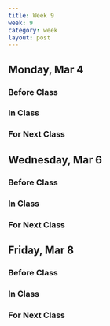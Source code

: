 ```yaml
---
title: Week 9 
week: 9
category: week
layout: post
---
```


## Monday, Mar 4

### Before Class

### In Class

### For Next Class

<!-- # # # # # # # # # # # # # # # # # # # # # # # # # # # -->

## Wednesday, Mar 6

### Before Class

### In Class

### For Next Class

<!-- # # # # # # # # # # # # # # # # # # # # # # # # # # # -->

## Friday, Mar 8

### Before Class

### In Class

### For Next Class

<!-- # # # # # # # # # # # # # # # # # # # # # # # # # # # -->

